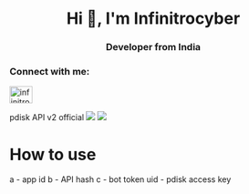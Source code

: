 <h1 align="center">Hi 👋, I'm Infinitrocyber </h1>
<h3 align="center">Developer from India</h3>

<h3 align="left">Connect with me:</h3>
<p align="left">
<a href="https://www.youtube.com/c/infinitrocyber" target="blank"><img align="center" src="https://raw.githubusercontent.com/rahuldkjain/github-profile-readme-generator/master/src/images/icons/Social/youtube.svg" alt="infinitrocyber" height="30" width="40" /></a>
</p>
<a>pdisk API v2 official
<img src="https://m.pdisk.net/public/img/icon-pdisk.4a5eb04a.png"></img>
<img src="https://www.playit.app/public/img/m_s_1.3e616391.jpg"></img>

<p><h1>How to use </h1>
a - app id
b - API hash
c - bot token
uid - pdisk access key
</p>
